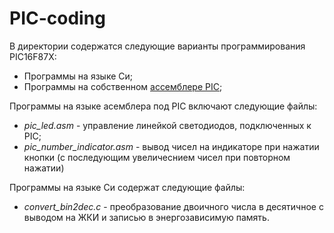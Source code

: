 # PIC-coding

В директории содержатся следующие варианты программирования PIC16F87X:
* Программы на языке Си;
* Программы на собственном [ассемблере PIC](https://ww1.microchip.com/downloads/en/DeviceDoc/MPLAB%20XC8%20PIC%20Assembler%20User%27s%20Guide%2050002974A.pdf);

Программы на языке асемблера под PIC включают следующие файлы:

- *pic_led.asm* - управление линейкой светодиодов, подключенных к PIC;
- *pic_number_indicator.asm* - вывод чисел на индикаторе при нажатии кнопки (с последующим увеличеснием чисел при повторном нажатии)

Программы на языке Си содержат следующие файлы:
- *convert_bin2dec.c* - преобразование двоичного числа в десятичное с выводом на ЖКИ и записью в энергозависимую память.
